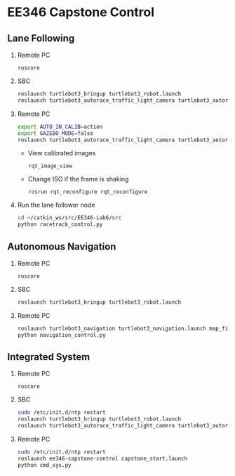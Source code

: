# EE346 Capstone Control

## Lane Following

1. Remote PC
    ```
    roscore
    ```
2. SBC
    ```bash
    roslaunch turtlebot3_bringup turtlebot3_robot.launch
    roslaunch turtlebot3_autorace_traffic_light_camera turtlebot3_autorace_camera_pi.launch
    ```

3. Remote PC
    ```bash
    export AUTO_IN_CALIB=action
    export GAZEBO_MODE=false
    roslaunch turtlebot3_autorace_traffic_light_camera turtlebot3_autorace_intrinsic_camera_calibration.launch
    ```

   - View calibrated images
       ```
       rqt_image_view
       ```

   - Change ISO if the frame is shaking

       ```
       rosrun rqt_reconfigure rqt_reconfigure
       ```

4. Run the lane follower node
    ```bash
    cd ~/catkin_ws/src/EE346-Lab6/src
    python racetrack_control.py
    ```
## Autonomous Navigation
1. Remote PC
    ```
    roscore
    ```

2. SBC
    ```bash
    roslaunch turtlebot3_bringup turtlebot3_robot.launch
    ```

3. Remote PC
    ```bash
    roslaunch turtlebot3_navigation turtlebot3_navigation.launch map_file:=$HOME/map_lab.yaml
    python navigation_control.py
    ```

## Integrated System
1. Remote PC
    ```
    roscore
    ```

1. SBC
    ```bash
    sudo /etc/init.d/ntp restart
    roslaunch turtlebot3_bringup turtlebot3_robot.launch
    roslaunch turtlebot3_autorace_traffic_light_camera turtlebot3_autorace_camera_pi.launch
    ```

2. Remote PC
    ```bash
    sudo /etc/init.d/ntp restart
    roslaunch ee346-capstone-control capstone_start.launch
    python cmd_sys.py
    ```



